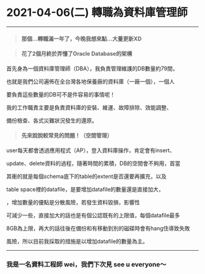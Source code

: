 # 2021-04-06(二) 轉職為資料庫管理師   
   
-----   

> #### 那個...轉職滿一年了，今晚我想來點...大量更新XD   

> #### 花了2個月終於弄懂了Oracle Database的架構   
   
首先身為一個資料庫管理師（DBA），我負責管理維護的DB數量約79間，   
   
也就是我們公司遍佈在全台灣各地保養廠的資料庫（一廠一個），一個人   
   
要負責這些數量的DB可不是件容易的事情呢！   
   
我的工作職責主要是負責資料庫的安裝、維運、故障排除、效能調整、   
   
備份檢查、各式災難狀況發生的還原。   
   
> #### 先來說說較常見的問題！（空間管理）   

user每天都會透過應用程式（AP），登入資料庫操作，肯定會有insert、   
   
update、delete資料的過程，隨著時間的累積，DB的空間會不夠用，首當   
   
其衝的就是每個schema底下的table的extent是否還要再擴充，以及   
   
table space裡的datafile，是要增加datafile的數量還是直接加大，   
   
，增加數量的優點是分散風險，若發生資料毀損，影響性   
   
可減少一些，直接加大的話也是有個公認既有的上限值，每個datafile最多   
   
8GB為上限，再大的話往後在備份和有移動到別的磁碟時會有hang住導致失敗   
   
風險，所以目前我採取的措施是以增加datafile的數量為主。   
   
-----
   
### 我是一名資料工程師 wei，我們下次見 see u everyone～
